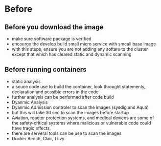 # Before

## Before you download the image

- make sure software package is verified
- encourge the develop build small micro service with smcall base image
- with this steps, ensure you are not adding any softare to the cluster except that which has cleared static and dynamic scanning

## Before running containers

- static analysis
- a souce code use to build the container, look throught statements, declaration and possible errors in the code.
- further analysis can be performed after code build
- Dyanmic Analysis
- Dyanmic Admission controler to scan the images (sysdig and Aqua)
- but this will take 30 sec to scan the images before startup
- Aviation, reactor protection systems, and medical devices are some of the safety-critical systems where malicious or vulnerable code could have tragic effects.
- there are serveral tools can be use to scan the images
- Docker Bench, Clair, Trivy
